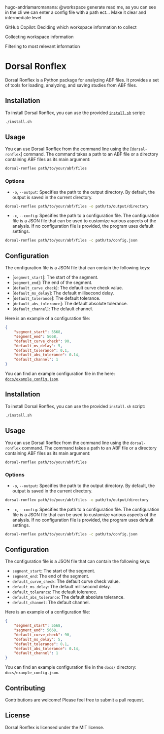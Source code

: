 hugo-andriamaromanana: @workspace  generate read me, as you can see in the cli we can enter a config file with a path ect... Make it clear and intermediate level

GitHub Copilot: Deciding which workspace information to collect

Collecting workspace information

Filtering to most relevant information

# Dorsal Ronflex

Dorsal Ronflex is a Python package for analyzing ABF files. It provides a set of tools for loading, analyzing, and saving studies from ABF files.

## Installation

To install Dorsal Ronflex, you can use the provided [``install.sh``](install.sh) script:

```sh
./install.sh
```

## Usage

You can use Dorsal Ronflex from the command line using the [`dorsal-ronflex`] command. The command takes a path to an ABF file or a directory containing ABF files as its main argument:

```sh
dorsal-ronflex path/to/your/abf/files
```

### Options

- `-o`, `--output`: Specifies the path to the output directory. By default, the output is saved in the current directory.

```sh
dorsal-ronflex path/to/your/abf/files -o path/to/output/directory
```

- `-c`, `--config`: Specifies the path to a configuration file. The configuration file is a JSON file that can be used to customize various aspects of the analysis. If no configuration file is provided, the program uses default settings.

```sh
dorsal-ronflex path/to/your/abf/files -c path/to/config.json
```

## Configuration

The configuration file is a JSON file that can contain the following keys:

- [`segment_start`]: The start of the segment.
- [`segment_end`]: The end of the segment.
- [`default_curve_check`]: The default curve check value.
- [`default_ms_delay`]: The default millisecond delay.
- [`default_tolerance`]: The default tolerance.
- [`default_abs_tolerance`]: The default absolute tolerance.
- [`default_channel`]: The default channel.

Here is an example of a configuration file:

```json
{
    "segment_start": 5568,
    "segment_end": 5668,
    "default_curve_check": 90,
    "default_ms_delay": 5,
    "default_tolerance": 0.1,
    "default_abs_tolerance": 0.14,
    "default_channel": 1
}
```

You can find an example configuration file in the here: [`docs/example_config.json`](/docs/example_config.json).

## Installation

To install Dorsal Ronflex, you can use the provided `install.sh` script:

```sh
./install.sh
```

## Usage

You can use Dorsal Ronflex from the command line using the `dorsal-ronflex` command. The command takes a path to an ABF file or a directory containing ABF files as its main argument:

```sh
dorsal-ronflex path/to/your/abf/files
```

### Options

- `-o`, `--output`: Specifies the path to the output directory. By default, the output is saved in the current directory.

```sh
dorsal-ronflex path/to/your/abf/files -o path/to/output/directory
```

- `-c`, `--config`: Specifies the path to a configuration file. The configuration file is a JSON file that can be used to customize various aspects of the analysis. If no configuration file is provided, the program uses default settings.

```sh
dorsal-ronflex path/to/your/abf/files -c path/to/config.json
```

## Configuration

The configuration file is a JSON file that can contain the following keys:

- `segment_start`: The start of the segment.
- `segment_end`: The end of the segment.
- `default_curve_check`: The default curve check value.
- `default_ms_delay`: The default millisecond delay.
- `default_tolerance`: The default tolerance.
- `default_abs_tolerance`: The default absolute tolerance.
- `default_channel`: The default channel.

Here is an example of a configuration file:

```json
{
    "segment_start": 5568,
    "segment_end": 5668,
    "default_curve_check": 90,
    "default_ms_delay": 5,
    "default_tolerance": 0.1,
    "default_abs_tolerance": 0.14,
    "default_channel": 1
}
```

You can find an example configuration file in the `docs/` directory: `docs/example_config.json`.

## Contributing

Contributions are welcome! Please feel free to submit a pull request.

## License

Dorsal Ronflex is licensed under the MIT license.